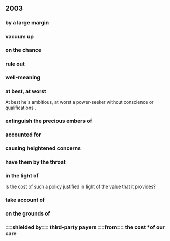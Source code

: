 ## 2003

### by a large margin

### vacuum up

### on the chance

### rule out

### well-meaning

### at best, at worst

At best he's ambitious, at worst a power-seeker without conscience or qualifications .

### extinguish the precious embers of

### accounted for

### causing heightened concerns

### have them by the throat

### in the light of

Is the cost of such a policy justified in light of the value that it provides?

### take account of

### on the grounds of

### ==shielded by== third-party payers ==from== the cost *of our care